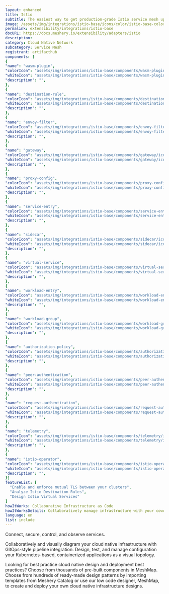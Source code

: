```yaml
---
layout: enhanced
title: Istio
subtitle: The easiest way to get production-grade Istio service mesh up and running
image: /assets/img/integrations/istio-base/icons/color/istio-base-color.svg
permalink: extensibility/integrations/istio-base
docURL: https://docs.meshery.io/extensibility/adapters/istio
description: 
category: Cloud Native Network
subcategory: Service Mesh
registrant: artifacthub
components: [
{
"name": "wasm-plugin",
"colorIcon": "assets/img/integrations/istio-base/components/wasm-plugin/icons/color/wasm-plugin-color.svg",
"whiteIcon": "assets/img/integrations/istio-base/components/wasm-plugin/icons/white/wasm-plugin-white.svg",
"description": "",
},
{
"name": "destination-rule",
"colorIcon": "assets/img/integrations/istio-base/components/destination-rule/icons/color/destination-rule-color.svg",
"whiteIcon": "assets/img/integrations/istio-base/components/destination-rule/icons/white/destination-rule-white.svg",
"description": "",
},
{
"name": "envoy-filter",
"colorIcon": "assets/img/integrations/istio-base/components/envoy-filter/icons/color/envoy-filter-color.svg",
"whiteIcon": "assets/img/integrations/istio-base/components/envoy-filter/icons/white/envoy-filter-white.svg",
"description": "",
},
{
"name": "gateway",
"colorIcon": "assets/img/integrations/istio-base/components/gateway/icons/color/gateway-color.svg",
"whiteIcon": "assets/img/integrations/istio-base/components/gateway/icons/white/gateway-white.svg",
"description": "",
},
{
"name": "proxy-config",
"colorIcon": "assets/img/integrations/istio-base/components/proxy-config/icons/color/proxy-config-color.svg",
"whiteIcon": "assets/img/integrations/istio-base/components/proxy-config/icons/white/proxy-config-white.svg",
"description": "",
},
{
"name": "service-entry",
"colorIcon": "assets/img/integrations/istio-base/components/service-entry/icons/color/service-entry-color.svg",
"whiteIcon": "assets/img/integrations/istio-base/components/service-entry/icons/white/service-entry-white.svg",
"description": "",
},
{
"name": "sidecar",
"colorIcon": "assets/img/integrations/istio-base/components/sidecar/icons/color/sidecar-color.svg",
"whiteIcon": "assets/img/integrations/istio-base/components/sidecar/icons/white/sidecar-white.svg",
"description": "",
},
{
"name": "virtual-service",
"colorIcon": "assets/img/integrations/istio-base/components/virtual-service/icons/color/virtual-service-color.svg",
"whiteIcon": "assets/img/integrations/istio-base/components/virtual-service/icons/white/virtual-service-white.svg",
"description": "",
},
{
"name": "workload-entry",
"colorIcon": "assets/img/integrations/istio-base/components/workload-entry/icons/color/workload-entry-color.svg",
"whiteIcon": "assets/img/integrations/istio-base/components/workload-entry/icons/white/workload-entry-white.svg",
"description": "",
},
{
"name": "workload-group",
"colorIcon": "assets/img/integrations/istio-base/components/workload-group/icons/color/workload-group-color.svg",
"whiteIcon": "assets/img/integrations/istio-base/components/workload-group/icons/white/workload-group-white.svg",
"description": "",
},
{
"name": "authorization-policy",
"colorIcon": "assets/img/integrations/istio-base/components/authorization-policy/icons/color/authorization-policy-color.svg",
"whiteIcon": "assets/img/integrations/istio-base/components/authorization-policy/icons/white/authorization-policy-white.svg",
"description": "",
},
{
"name": "peer-authentication",
"colorIcon": "assets/img/integrations/istio-base/components/peer-authentication/icons/color/peer-authentication-color.svg",
"whiteIcon": "assets/img/integrations/istio-base/components/peer-authentication/icons/white/peer-authentication-white.svg",
"description": "",
},
{
"name": "request-authentication",
"colorIcon": "assets/img/integrations/istio-base/components/request-authentication/icons/color/request-authentication-color.svg",
"whiteIcon": "assets/img/integrations/istio-base/components/request-authentication/icons/white/request-authentication-white.svg",
"description": "",
},
{
"name": "telemetry",
"colorIcon": "assets/img/integrations/istio-base/components/telemetry/icons/color/telemetry-color.svg",
"whiteIcon": "assets/img/integrations/istio-base/components/telemetry/icons/white/telemetry-white.svg",
"description": "",
},
{
"name": "istio-operator",
"colorIcon": "assets/img/integrations/istio-base/components/istio-operator/icons/color/istio-operator-color.svg",
"whiteIcon": "assets/img/integrations/istio-base/components/istio-operator/icons/white/istio-operator-white.svg",
"description": "",
}]
featureList: [
  "Enable and enforce mutual TLS between your clusters",
  "Analyze Istio Destination Rules",
  "Design Istio Virtual Services"
]
howItWorks: Collaborative Infrastructure as Code
howItWorksDetails: Collaboratively manage infrastructure with your coworkers synchronously sharing the same designs.
language: en
list: include
---
```

<p>
Connect, secure, control, and observe services.
</p>
<p>
    Collaboratively and visually diagram your cloud native infrastructure with GitOps-style pipeline integration. Design, test, and manage configuration your Kubernetes-based, containerized applications as a visual topology.
</p>
<p>
    Looking for best practice cloud native design and deployment best practices? Choose from thousands of pre-built components in MeshMap. Choose from hundreds of ready-made design patterns by importing templates from Meshery Catalog or use our low code designer, MeshMap, to create and deploy your own cloud native infrastructure designs.
</p>
